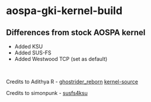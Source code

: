 # aospa-gki-kernel-build
## Differences from stock AOSPA kernel
- Added KSU
- Added SUS-FS
- Added Westwood TCP (set as default)

<p>&nbsp;</p>

Credits to Adithya R - [ghostrider_reborn](https://github.com/ghostrider-reborn)
[kernel-source](https://github.com/pa-gr/android_kernel_xiaomi_sm8450)

Credits to simonpunk - [susfs4ksu](https://gitlab.com/simonpunk/susfs4ksu)
